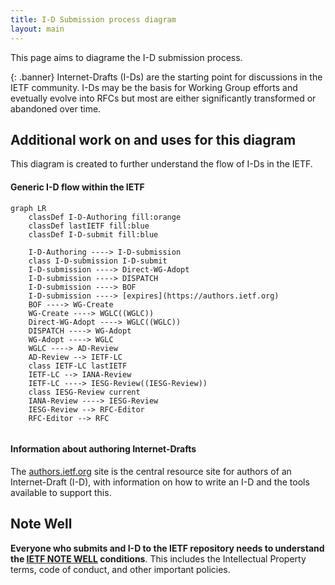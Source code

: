 ```yaml
---
title: I-D Submission process diagram
layout: main
---
```


This page aims to diagrame the I-D submission process.

{: .banner}
Internet-Drafts (I-Ds) are the starting point for discussions in the IETF community. I-Ds may be the basis for Working Group efforts and evetually evolve into RFCs but most are either significantly transformed or abandoned over time.

## Additional work on and uses for this diagram

This diagram is created to further understand the flow of I-Ds in the IETF.

#### Generic I-D flow within the IETF
```mermaid
graph LR
    classDef I-D-Authoring fill:orange
    classDef lastIETF fill:blue
    classDef I-D-submit fill:blue
    
    I-D-Authoring ----> I-D-submission
    class I-D-submission I-D-submit
    I-D-submission ----> Direct-WG-Adopt
    I-D-submission ----> DISPATCH
    I-D-submission ----> BOF
    I-D-submission ----> [expires](https://authors.ietf.org)
    BOF ----> WG-Create
    WG-Create ----> WGLC((WGLC))
    Direct-WG-Adopt ----> WGLC((WGLC))
    DISPATCH ----> WG-Adopt
    WG-Adopt ----> WGLC
    WGLC ----> AD-Review
    AD-Review --> IETF-LC
    class IETF-LC lastIETF
    IETF-LC --> IANA-Review 
    IETF-LC ----> IESG-Review((IESG-Review))
    class IESG-Review current
    IANA-Review ----> IESG-Review
    IESG-Review --> RFC-Editor
    RFC-Editor --> RFC


```

#### Information about authoring Internet-Drafts
The [authors.ietf.org](https://authors.ietf.org) site is the central resource site for authors of an Internet-Draft (I-D), with information on how to write an I-D and the tools available to support this.

## Note Well

**Everyone who submits and I-D to the IETF repository needs to understand the [IETF NOTE WELL](https://www.ietf.org/about/note-well/) conditions**. This includes the Intellectual Property terms, code of conduct, and other important policies.
